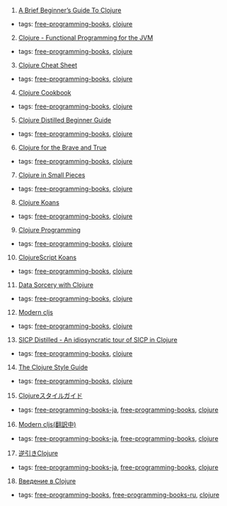 1. [A Brief Beginner’s Guide To Clojure](http://www.unexpected-vortices.com/clojure/brief-beginners-guide/)
  * tags: [free-programming-books](tags/free-programming-books.md), [clojure](tags/clojure.md)
2. [Clojure - Functional Programming for the JVM](http://java.ociweb.com/mark/clojure/article.html)
  * tags: [free-programming-books](tags/free-programming-books.md), [clojure](tags/clojure.md)
3. [Clojure Cheat Sheet](http://clojure.org/cheatsheet)
  * tags: [free-programming-books](tags/free-programming-books.md), [clojure](tags/clojure.md)
4. [Clojure Cookbook](https://github.com/clojure-cookbook/clojure-cookbook)
  * tags: [free-programming-books](tags/free-programming-books.md), [clojure](tags/clojure.md)
5. [Clojure Distilled Beginner Guide](http://yogthos.github.io/ClojureDistilled.html)
  * tags: [free-programming-books](tags/free-programming-books.md), [clojure](tags/clojure.md)
6. [Clojure for the Brave and True](http://www.braveclojure.com)
  * tags: [free-programming-books](tags/free-programming-books.md), [clojure](tags/clojure.md)
7. [Clojure in Small Pieces](http://daly.axiom-developer.org/clojure.pdf)
  * tags: [free-programming-books](tags/free-programming-books.md), [clojure](tags/clojure.md)
8. [Clojure Koans](http://clojurekoans.com)
  * tags: [free-programming-books](tags/free-programming-books.md), [clojure](tags/clojure.md)
9. [Clojure Programming](https://en.wikibooks.org/wiki/Clojure_Programming)
  * tags: [free-programming-books](tags/free-programming-books.md), [clojure](tags/clojure.md)
10. [ClojureScript Koans](http://clojurescriptkoans.com)
  * tags: [free-programming-books](tags/free-programming-books.md), [clojure](tags/clojure.md)
11. [Data Sorcery with Clojure](http://data-sorcery.org/contents/)
  * tags: [free-programming-books](tags/free-programming-books.md), [clojure](tags/clojure.md)
12. [Modern cljs](https://github.com/magomimmo/modern-cljs)
  * tags: [free-programming-books](tags/free-programming-books.md), [clojure](tags/clojure.md)
13. [SICP Distilled - An idiosyncratic tour of SICP in Clojure](http://www.sicpdistilled.com)
  * tags: [free-programming-books](tags/free-programming-books.md), [clojure](tags/clojure.md)
14. [The Clojure Style Guide](https://github.com/bbatsov/clojure-style-guide)
  * tags: [free-programming-books](tags/free-programming-books.md), [clojure](tags/clojure.md)
15. [Clojureスタイルガイド](https://github.com/totakke/clojure-style-guide)
  * tags: [free-programming-books-ja](tags/free-programming-books-ja.md), [free-programming-books](tags/free-programming-books.md), [clojure](tags/clojure.md)
16. [Modern cljs(翻訳中)](https://github.com/TranslateBabelJapan/modern-cljs)
  * tags: [free-programming-books-ja](tags/free-programming-books-ja.md), [free-programming-books](tags/free-programming-books.md), [clojure](tags/clojure.md)
17. [逆引きClojure](https://github.com/making/rd-clj)
  * tags: [free-programming-books-ja](tags/free-programming-books-ja.md), [free-programming-books](tags/free-programming-books.md), [clojure](tags/clojure.md)
18. [Введение в Clojure](http://alexott.net/ru/clojure/clojure-intro/)
  * tags: [free-programming-books](tags/free-programming-books.md), [free-programming-books-ru](tags/free-programming-books-ru.md), [clojure](tags/clojure.md)
